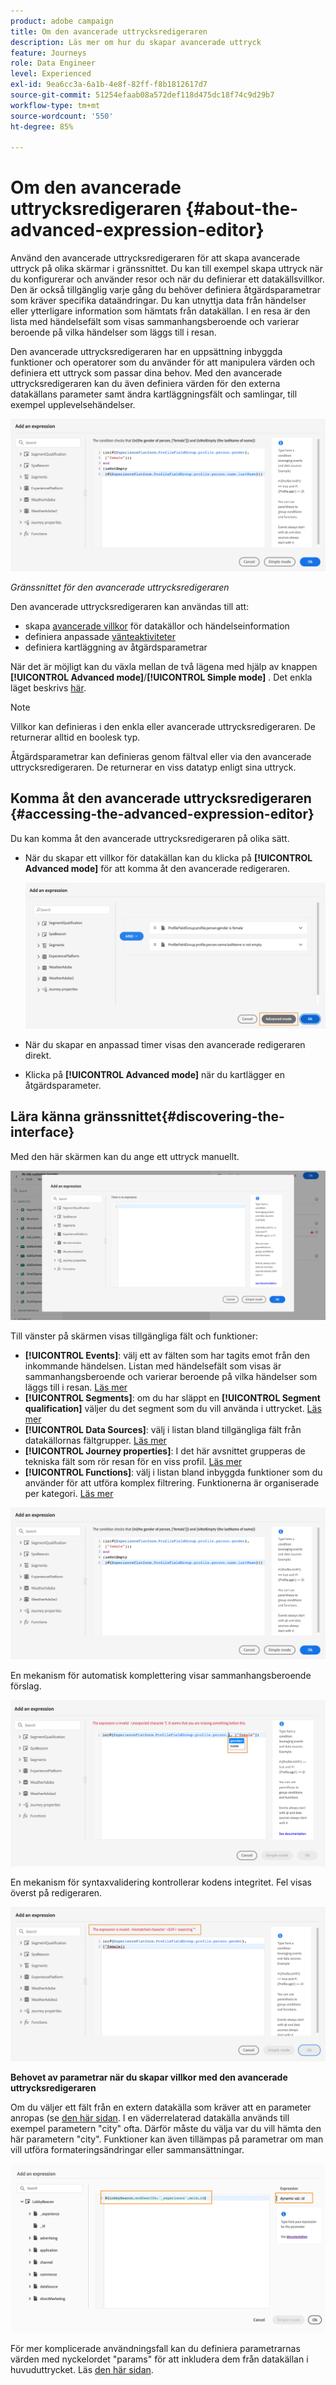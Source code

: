```yaml
---
product: adobe campaign
title: Om den avancerade uttrycksredigeraren
description: Läs mer om hur du skapar avancerade uttryck
feature: Journeys
role: Data Engineer
level: Experienced
exl-id: 9ea6cc3a-6a1b-4e8f-82ff-f8b1812617d7
source-git-commit: 51254efaab08a572def118d475dc18f74c9d29b7
workflow-type: tm+mt
source-wordcount: '550'
ht-degree: 85%

---
```


# Om den avancerade uttrycksredigeraren {#about-the-advanced-expression-editor}

Använd den avancerade uttrycksredigeraren för att skapa avancerade uttryck på olika skärmar i gränssnittet. Du kan till exempel skapa uttryck när du konfigurerar och använder resor och när du definierar ett datakällsvillkor.
Den är också tillgänglig varje gång du behöver definiera åtgärdsparametrar som kräver specifika dataändringar. Du kan utnyttja data från händelser eller ytterligare information som hämtats från datakällan. I en resa är den lista med händelsefält som visas sammanhangsberoende och varierar beroende på vilka händelser som läggs till i resan.

Den avancerade uttrycksredigeraren har en uppsättning inbyggda funktioner och operatorer som du använder för att manipulera värden och definiera ett uttryck som passar dina behov. Med den avancerade uttrycksredigeraren kan du även definiera värden för den externa datakällans parameter samt ändra kartläggningsfält och samlingar, till exempel upplevelsehändelser.

![](../../assets/journey65.png)

_Gränssnittet för den avancerade uttrycksredigeraren_

Den avancerade uttrycksredigeraren kan användas till att:

* skapa [avancerade villkor](../condition-activity.md#about_condition) för datakällor och händelseinformation
* definiera anpassade [vänteaktiviteter](../wait-activity.md#custom)
* definiera kartläggning av åtgärdsparametrar

När det är möjligt kan du växla mellan de två lägena med hjälp av knappen **[!UICONTROL Advanced mode]**/**[!UICONTROL Simple mode]** . Det enkla läget beskrivs [här](../condition-activity.md#about_condition).

>[!NOTE]
>
>Villkor kan definieras i den enkla eller avancerade uttrycksredigeraren. De returnerar alltid en boolesk typ.
>
>Åtgärdsparametrar kan definieras genom fältval eller via den avancerade uttrycksredigeraren. De returnerar en viss datatyp enligt sina uttryck.

## Komma åt den avancerade uttrycksredigeraren {#accessing-the-advanced-expression-editor}

Du kan komma åt den avancerade uttrycksredigeraren på olika sätt.

* När du skapar ett villkor för datakällan kan du klicka på **[!UICONTROL Advanced mode]** för att komma åt den avancerade redigeraren.

   ![](../../assets/journeyuc2_33.png)

* När du skapar en anpassad timer visas den avancerade redigeraren direkt.
* Klicka på **[!UICONTROL Advanced mode]** när du kartlägger en åtgärdsparameter.

## Lära känna gränssnittet{#discovering-the-interface}

Med den här skärmen kan du ange ett uttryck manuellt.

![](../../assets/journey70.png)

Till vänster på skärmen visas tillgängliga fält och funktioner:

* **[!UICONTROL Events]**: välj ett av fälten som har tagits emot från den inkommande händelsen. Listan med händelsefält som visas är sammanhangsberoende och varierar beroende på vilka händelser som läggs till i resan. [Läs mer](../../event/about-events.md)
* **[!UICONTROL Segments]**: om du har släppt en **[!UICONTROL Segment qualification]** väljer du det segment som du vill använda i uttrycket. [Läs mer](../condition-activity.md#using-a-segment)
* **[!UICONTROL Data Sources]**: välj i listan bland tillgängliga fält från datakällornas fältgrupper. [Läs mer](../../datasource/about-data-sources.md)
* **[!UICONTROL Journey properties]**: I det här avsnittet grupperas de tekniska fält som rör resan för en viss profil. [Läs mer](journey-properties.md)
* **[!UICONTROL Functions]**: välj i listan bland inbyggda funktioner som du använder för att utföra komplex filtrering. Funktionerna är organiserade per kategori. [Läs mer](functions.md)

![](../../assets/journey65.png)

En mekanism för automatisk komplettering visar sammanhangsberoende förslag.

![](../../assets/journey68.png)

En mekanism för syntaxvalidering kontrollerar kodens integritet. Fel visas överst på redigeraren.

![](../../assets/journey69.png)

**Behovet av parametrar när du skapar villkor med den avancerade uttrycksredigeraren**

Om du väljer ett fält från en extern datakälla som kräver att en parameter anropas (se [den här sidan](../../datasource/external-data-sources.md). I en väderrelaterad datakälla används till exempel parametern &quot;city&quot; ofta. Därför måste du välja var du vill hämta den här parametern &quot;city&quot;. Funktioner kan även tillämpas på parametrar om man vill utföra formateringsändringar eller sammansättningar.

![](../../assets/journeyuc2_19.png)

För mer komplicerade användningsfall kan du definiera parametrarnas värden med nyckelordet &quot;params&quot; för att inkludera dem från datakällan i huvuduttrycket. Läs [den här sidan](../expression/field-references.md).
